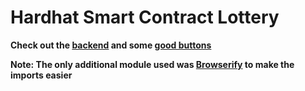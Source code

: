 # **Hardhat Smart Contract Lottery**

**Check out the [backend](https://github.com/reap3rGrim/Blockchain_Course_Freecodecamp/tree/main/04.%20Lesson%209%20Hardhat%20Smart%20Contract%20Lottery) and some [good buttons](https://getcssscan.com/css-buttons-examples)**

**Note: The only additional module used was [Browserify](https://browserify.org/) to make the imports easier**
